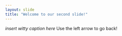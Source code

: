 ```yaml
---
layout: slide
title: "Welcome to our second slide!"
---
```

*insert witty caption here*
Use the left arrow to go back!
